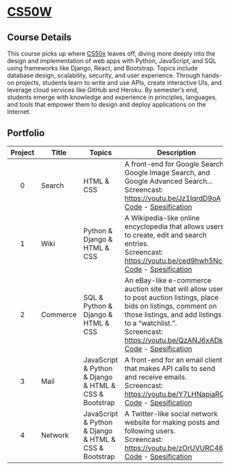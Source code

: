 # [CS50W](https://cs50.harvard.edu/web/2020/)

## Course Details
This course picks up where [CS50x](https://github.com/gkhndktr/CS50X) leaves off, diving more deeply into the design and implementation of web apps with Python, JavaScript, and SQL using frameworks like Django, React, and Bootstrap. Topics include database design, scalability, security, and user experience. Through hands-on projects, students learn to write and use APIs, create interactive UIs, and leverage cloud services like GitHub and Heroku. By semester’s end, students emerge with knowledge and experience in principles, languages, and tools that empower them to design and deploy applications on the Internet.

## Portfolio
Project | Title | Topics | Description
:--:|--|--|--
0 | Search | HTML & CSS | A front-end for Google Search, Google Image Search, and Google Advanced Search...<br> Screencast: https://youtu.be/Jz1IqrdD9oA <br> [Code](/search) - [Spesification](https://cs50.harvard.edu/web/2020/projects/0/search/)
1 | Wiki | Python & Django & HTML & CSS | A Wikipedia-like online encyclopedia that allows users to create, edit and search entries. <br> Screencast: https://youtu.be/ced9hwh5NcM <br> [Code](/wiki) - [Spesification](https://cs50.harvard.edu/web/2020/projects/1/wiki/)
2 | Commerce | SQL & Python & Django & HTML & CSS | An eBay-like e-commerce auction site that will allow users to post auction listings, place bids on listings, comment on those listings, and add listings to a “watchlist.”.<br> Screencast: https://youtu.be/QzANJ6xADkE <br> [Code](/commerce) - [Spesification](https://cs50.harvard.edu/web/2020/projects/2/commerce/)
3 | Mail | JavaScript & Python & Django & HTML & CSS & Bootstrap | A front-end for an email client that makes API calls to send and receive emails. <br> Screencast: https://youtu.be/Y7LHNapiaRQ <br> [Code](/mail) - [Spesification](https://cs50.harvard.edu/web/2020/projects/3/mail/)
4 | Network | JavaScript & Python & Django & HTML & CSS & Bootstrap|  A Twitter-like social network website for making posts and following users.<br> Screencast: https://youtu.be/zOrUVURC464 <br> [Code](/network) - [Spesification](https://cs50.harvard.edu/web/2020/projects/4/network/)
